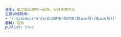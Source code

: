 ```yaml
---
说明: 肱二肱三放在一起练，分开练都可以
主要训练肌肉:
- '[[Spaces/2-Area/运动健康/肌肉库/肱三头肌\|肱三头肌]]'
器械: 哑铃
publish: true
---
```

